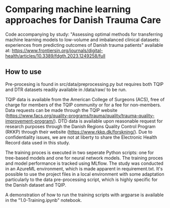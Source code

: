 # Comparing machine learning approaches for Danish Trauma Care
Code accompanying by study: "Assessing optimal methods for transferring machine learning models to low-volume and imbalanced clinical datasets: experiences from predicting outcomes of Danish trauma patients" available at: 
https://www.frontiersin.org/journals/digital-health/articles/10.3389/fdgth.2023.1249258/full

## How to use
Pre-procesing is found in src/data/preprocessing.py but requires both TQIP and DTR datasets readily available in /data/raw/ to be run. 

TQIP data is available from the American College of Surgeons (ACS), free of charge for members of the TQIP community or for a fee for non-members. Data requests can be made through the TQIP website (https://www.facs.org/quality-programs/trauma/quality/trauma-quality-improvement-program/). 
DTD data is available upon reasonable request for research purposes through the Danish Regions Quality Control Program (RKKP) through their website (https://www.rkkp.dk/forskning/).
Due to confidentiality issues, we are not at liberty to share the Electronic Health Record data used in this study.

The training proces is executed in two seperate Python scripts: one for tree-based models and one for neural network models. The training proces and model performance is tracked using MLflow. 
The study was conducted in an AzureML environment, which is made apparent in requirement.txt. It's possible to use the project files in a local environment with some adaptation particularly to the data pre-processing script, which is highly specific for the Danish dataset and TQIP. 

A demonstration of how to run the training scripts with argparse is available in the "1.0-Training.ipynb" notebook. 

